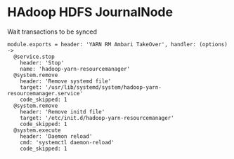 
# HAdoop HDFS JournalNode

Wait transactions to be synced

    module.exports = header: 'YARN RM Ambari TakeOver', handler: (options) ->
      @service.stop
        header: 'Stop'
        name: 'hadoop-yarn-resourcemanager'
      @system.remove
        header: 'Remove systemd file'
        target: '/usr/lib/systemd/system/hadoop-yarn-resourcemanager.service'
        code_skipped: 1
      @system.remove
        header: 'Remove initd file'
        target: '/etc/init.d/hadoop-yarn-resourcemanager'
        code_skipped: 1
      @system.execute
        header: 'Daemon reload'
        cmd: 'systemctl daemon-reload'
        code_skipped: 1
